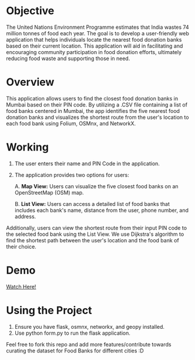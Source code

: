 # Objective
The United Nations Environment Programme estimates that India wastes 74 million tonnes of food each year. The goal is to develop a user-friendly web application that helps individuals locate the nearest food donation banks based on their current location. This application will aid in facilitating and encouraging community participation in food donation efforts, ultimately reducing food waste and supporting those in need.

# Overview
This application allows users to find the closest food donation banks in Mumbai based on their PIN code. By utilizing a .CSV file containing a list of food banks centered in Mumbai, the app identifies the five nearest food donation banks and visualizes the shortest route from the user's location to each food bank using Folium, OSMnx, and NetworkX.

# Working
1. The user enters their name and PIN Code in the application.
2. The application provides two options for users:
   
    A. **Map View:** Users can visualize the five closest food banks on an OpenStreetMap (OSM) map.
   
    B. **List View:** Users can access a detailed list of food banks that includes each bank's name, distance from the user, phone number, and address.

Additionally, users can view the shortest route from their input PIN code to the selected food bank using the List View. We use Dijkstra's algorithm to find the shortest path between the user's location and the food bank of their choice.

# Demo
[Watch Here!](https://drive.google.com/file/d/10tb9TH09Bqc6VIQC0pUL8xqvMZt8ifTa/view?usp=sharing)

# Using the Project
1. Ensure you have flask, osmnx, networkx, and geopy installed.
2. Use python form.py to run the flask application.

Feel free to fork this repo and add more features/contribute towards curating the dataset for Food Banks for different cities :D
